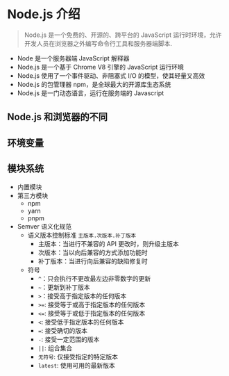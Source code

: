# Node.js 介绍

> Node.js 是一个免费的、开源的、跨平台的 JavaScript 运行时环境，允许开发人员在浏览器之外编写命令行工具和服务器端脚本.

- Node 是一个服务器端 JavaScript 解释器
- Node.js 是一个基于 Chrome V8 引擎的 JavaScript 运行环境
- Node.js 使用了一个事件驱动、非阻塞式 I/O 的模型，使其轻量又高效
- Node.js 的包管理器 npm，是全球最大的开源库生态系统
- Node.js 是一门动态语言，运行在服务端的 Javascript

## Node.js 和浏览器的不同

## 环境变量

## 模块系统

- 内置模块
- 第三方模块
  - npm
  - yarn
  - pnpm
- Semver 语义化规范
  - 语义版本控制标准 `主版本.次版本.补丁版本`
    - 主版本：当进行不兼容的 API 更改时，则升级主版本
    - 次版本：当以向后兼容的方式添加功能时
    - 补丁版本：当进行向后兼容的缺陷修复时
  - 符号
    - `^`：只会执行不更改最左边非零数字的更新
    - `~`：更新到补丁版本
    - `>`：接受高于指定版本的任何版本
    - `>=`: 接受等于或高于指定版本的任何版本
    - `<=`: 接受等于或低于指定版本的任何版本
    - `<`: 接受低于指定版本的任何版本
    - `=`: 接受确切的版本
    - `-`: 接受一定范围的版本
    - `||`: 组合集合
    - `无符号`: 仅接受指定的特定版本
    - `latest`: 使用可用的最新版本
